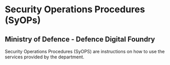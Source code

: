 # Security Operations Procedures (SyOPs)
## Ministry of Defence - Defence Digital Foundry

Security Operations Procedures (SyOPS) are instructions on how to use the
services provided by the department.
